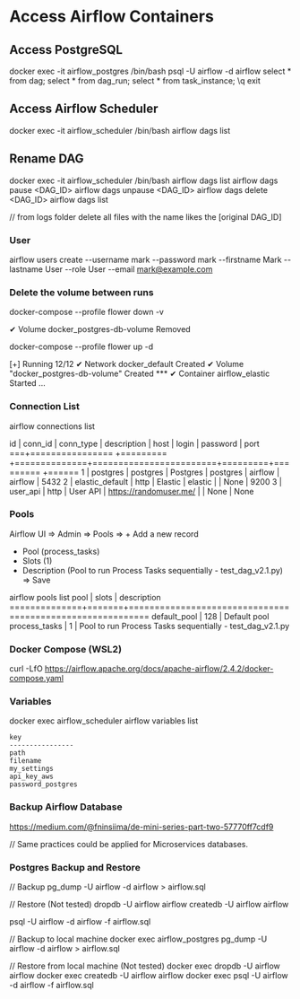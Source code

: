 # Access Airflow Containers

## Access PostgreSQL

docker exec -it airflow_postgres /bin/bash
    psql -U airflow -d airflow
        select * from dag;
        select * from dag_run;
        select * from task_instance;
        \q
    exit

## Access Airflow Scheduler

docker exec -it airflow_scheduler /bin/bash
    airflow dags list

## Rename DAG

docker exec -it airflow_scheduler /bin/bash
    airflow dags list
    airflow dags pause <DAG_ID>
    airflow dags unpause <DAG_ID>
    airflow dags delete <DAG_ID>
    airflow dags list

// from logs folder delete all files with the name likes the [original DAG_ID]

### User

airflow users create --username mark --password mark --firstname Mark --lastname User --role User --email mark@example.com

### Delete the volume between runs

docker-compose --profile flower down -v

 ✔ Volume docker_postgres-db-volume  Removed

docker-compose --profile flower up -d

[+] Running 12/12
 ✔ Network docker_default              Created
 ✔ Volume "docker_postgres-db-volume"  Created ***
 ✔ Container airflow_elastic           Started
 ...

### Connection List

airflow connections list

id | conn_id          | conn_type | description  | host                   | login   | password | port
===+================  +=========  +==============+========================+=========+========= +======
1  | postgres         | postgres  | Postgres     | postgres               | airflow | airflow  | 5432
2  | elastic_default  | http      | Elastic      | elastic                |         | None     | 9200
3  | user_api         | http      | User API     | https://randomuser.me/ |         | None     | None

### Pools

Airflow UI => Admin => Pools => + Add a new record

- Pool (process_tasks)
- Slots (1)
- Description (Pool to run Process Tasks sequentially - test_dag_v2.1.py)
=> Save

airflow pools list
    pool          | slots | description
    ==============+=======+==========================================================
    default_pool  | 128   | Default pool
    process_tasks | 1     | Pool to run Process Tasks sequentially - test_dag_v2.1.py

### Docker Compose (WSL2)

curl -LfO <https://airflow.apache.org/docs/apache-airflow/2.4.2/docker-compose.yaml>

### Variables

docker exec airflow_scheduler airflow variables list

    key
    ----------------
    path
    filename
    my_settings
    api_key_aws
    password_postgres

### Backup Airflow Database

<https://medium.com/@fninsiima/de-mini-series-part-two-57770ff7cdf9>

// Same practices could be applied for Microservices databases.

### Postgres Backup and Restore

// Backup
pg_dump -U airflow -d airflow > airflow.sql

// Restore (Not tested)
dropdb -U airflow airflow
createdb -U airflow airflow

psql -U airflow -d airflow -f airflow.sql

// Backup to local machine
docker exec airflow_postgres pg_dump -U airflow -d airflow > airflow.sql

// Restore from local machine (Not tested)
docker exec dropdb -U airflow airflow
docker exec createdb -U airflow airflow
docker exec psql -U airflow -d airflow -f airflow.sql
